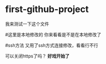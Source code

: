 # first-github-project
我来测试一下这个文件

#这里是本地修改的
你来看看是不是在本地修改了

#ssh方法
又用了ssh方式连接修改，看看行不行

可以关闭https了吗？
**好戏开始了**